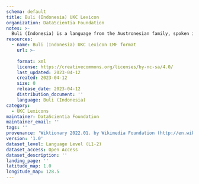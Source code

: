 ```yaml
---
schema: default
title: Buli (Indonesia) UKC Lexicon
organization: DataScientia Foundation
notes: >-
  Buli (Indonesia) is a language from the Austronesian family, spoken in Oceania. The UKC Lexicon of Buli (Indonesia) is represented as a lexico-semantic network. It consists of words, word senses, synsets, as well as sense-level and synset-level relationships.
resources:
  - name: Buli (Indonesia) UKC Lexicon LMF format
    url: >-
      
    format: xml
    license: https://creativecommons.org/licenses/by-nc-sa/4.0/
    last_updated: 2023-04-12
    created: 2023-04-12
    size: 0
    release_date: 2023-04-12
    distribution_document: ''
    language: Buli (Indonesia)
category:
  - UKC Lexicons
maintainer: DataScientia Foundation
maintainer_email: ''
tags: ''
provenance: 'Wiktionary 2022.01. by Wikimedia Foundation (http://en.wiktionary.org); Princeton WordNet 2.1 by Princeton University (https://wordnet.princeton.edu)'
version: '1.0'
dataset_level: Language Level (L1-2)
dataset_access: Open Access
dataset_description: ''
landing_page: ''
latitude_map: 1.0
longitude_map: 128.5
---
```

